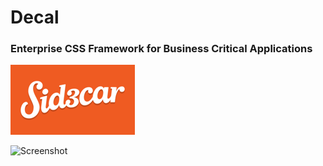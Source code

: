 # Decal

### Enterprise CSS Framework for Business Critical Applications

![sid3car](https://raw.githubusercontent.com/Sid3car/decal/master/src/images/sid3car.png)

![Screenshot](http://snap.icorbin.com/Screen-Shot-2016-02-01-16-57-19.png)
